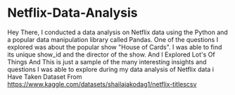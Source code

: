 # Netflix-Data-Analysis
Hey There, I conducted a data analysis on Netflix data using the Python and a popular data manipulation library called Pandas. One of the questions I explored was about the popular show "House of Cards". I was able to find its unique show_id and the director of the show.
And I Explored Lot's Of Things And This is just a sample of the many interesting insights and questions I was able to explore during my data analysis of Netflix data
i Have Taken Dataset From
https://www.kaggle.com/datasets/shailajakodag1/netflix-titlescsv


